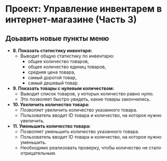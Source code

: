 # Проект: Управление инвентарем в интернет-магазине (Часть 3)
## Доьавить новые пункты меню 

* **8. Показать статистику инвентаря:**
    * Выводит общую статистику по инвентарю:
        * общее количество товаров,
        * общее количество единиц товаров,
        * средняя цена товара,
        * самый дорогой товар,
        * самый дешевый товар.
* **9. Показать товары с нулевым количеством:**
    * Выводит список товаров, у которых количество равно нулю.
    * Это позволяет быстро увидеть, какие товары закончились.
* **10. Увеличить количество товара:**
    * Позволяет увеличить количество указанного товара.
    * Пользователь вводит ID товара и количество, на которое нужно увеличить.
* **11. Уменьшить количество товара:**
    * Позволяет уменьшить количество указанного товара.
    * Пользователь вводит ID товара и количество, на которое нужно уменьшить.
    * Необходимо реализовать проверку, чтобы количество не стало отрицательным.